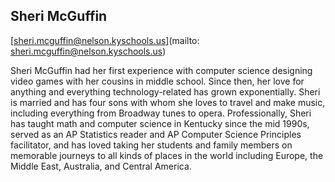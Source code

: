 ## Sheri McGuffin

[sheri.mcguffin@nelson.kyschools.us](mailto: sheri.mcguffin@nelson.kyschools.us)

Sheri McGuffin had her first experience with computer science designing video games with her cousins in middle school. Since then, her love for anything and everything technology-related has grown exponentially. Sheri is married and has four sons with whom she loves to travel and make music, including everything from Broadway tunes to opera. Professionally, Sheri has taught math and computer science in Kentucky since the mid 1990s, served as an AP Statistics reader and AP Computer Science Principles facilitator, and has loved taking her students and family members on memorable journeys to all kinds of places in the world including Europe, the Middle East, Australia, and Central America.
